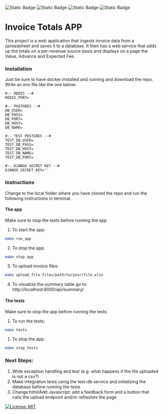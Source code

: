 ![Static Badge](https://img.shields.io/badge/Django-092E20?style=for-the-badge&logo=django&logoColor=green)
![Static Badge](https://img.shields.io/static/v1?style=for-the-badge&message=Celery&color=37814A&logo=Celery&logoColor=FFFFFF&label)
![Static Badge](https://img.shields.io/badge/Redis-DC382D?style=for-the-badge&logo=redis&logoColor=white) 
![Static Badge](https://img.shields.io/badge/postgresql-4169e1?style=for-the-badge&logo=postgresql&logoColor=white) 

# Invoice Totals  APP

This project is a web application that ingests invoice data from a spreadsheet and saves it to a database. 
It then has a web service that adds up the totals on a per-revenue source basis and displays on a page the Value, Advance and Expected Fee.

### Installation
Just be sure to have docker installed and running and download the repo. Write an env file like the one below:

```
#-- REDIS --#
REDIS_PORT=

#-- POSTGRES --#
DB_USER=
DB_PASS=
DB_PORT=
DB_HOST=
DB_NAME=

#-- TEST POSTGRES --#
TEST_DB_USER=
TEST_DB_PASS=
TEST_DB_HOST=
TEST_DB_NAME=
TEST_DB_PORT=

#-- DJANGO SECRET KEY --#
DJANGO_SECRET_KEY=''
```

### Instructions
Change to the local folder where you have cloned the repo and run the following instructions in terminal.

#### The app

Make sure to stop the tests before running the app
1. To start the app:
```bash
make run_app
```

2. To stop the app:
```bash
make stop_app
```

3. To upload invoice files:
```bash
make upload_file file=/path/to/your/file.xlsx
```

4. To visualize the summary table go to: http://localhost:8000/api/summary/


#### The tests
Make sure to stop the app before running the tests
1. To run the tests:
```bash
make tests
```

1. To stop the app:
```bash
make stop_tests
```

### Next Steps:

1. Write exception handling and test (e.g. what happens if the file uploaded is not a csv?)
2. Make integration tests using the test-db service and initializing the database before running the tests
3. Change html/Add Javascript: add a feedback form and a button that calls the upload endpoint and/or refreshes the page

 [![License: MIT](https://img.shields.io/badge/License-MIT-yellow.svg)](https://opensource.org/licenses/MIT)